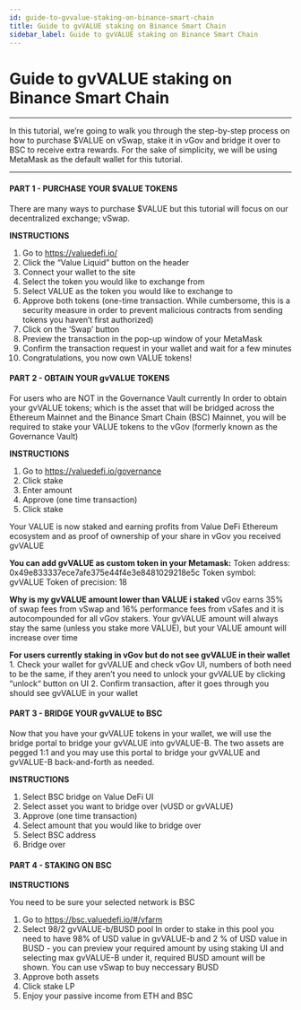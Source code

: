 ```yaml
---
id: guide-to-gvvalue-staking-on-binance-smart-chain
title: Guide to gvVALUE staking on Binance Smart Chain
sidebar_label: Guide to gvVALUE staking on Binance Smart Chain
---
```


# Guide to gvVALUE staking on Binance Smart Chain

--- 
In this tutorial, we’re going to walk you through the step-by-step process on how to purchase $VALUE on vSwap, stake it in vGov and bridge it over to BSC to receive extra rewards. For the sake of simplicity, we will be using MetaMask as the default wallet for this tutorial.

---

#### PART 1 - PURCHASE YOUR $VALUE TOKENS

There are many ways to purchase $VALUE but this tutorial will focus on our decentralized exchange; vSwap.

**INSTRUCTIONS**

1. Go to https://valuedefi.io/ 
2. Click the “Value Liquid” button on the header
3. Connect your wallet to the site
4. Select the token you would like to exchange from
5. Select VALUE as the token you would like to exchange to
6. Approve both tokens (one-time transaction. While cumbersome, this is a security measure in order to prevent malicious contracts from sending tokens you haven’t first authorized)
7. Click on the ‘Swap’ button
8. Preview the transaction in the pop-up window of your MetaMask
9. Confirm the transaction request in your wallet and wait for a few minutes
10. Congratulations, you now own VALUE tokens!

#### PART 2 - OBTAIN YOUR gvVALUE TOKENS

For users who are NOT in the Governance Vault currently 
In order to obtain your gvVALUE tokens; which is the asset that will be bridged across the Ethereum Mainnet and the Binance Smart Chain (BSC) Mainnet, you will be required to stake your VALUE tokens to the vGov (formerly known as the Governance Vault)

**INSTRUCTIONS**

1. Go to https://valuedefi.io/governance
2. Click stake
3. Enter amount
4. Approve (one time transaction)
5. Click stake

Your VALUE is now staked and earning profits from Value DeFi Ethereum ecosystem and as proof of ownership of your share in vGov you received gvVALUE
 
 **You can add gvVALUE as custom token in your Metamask:**
    Token address: 0x49e833337ece7afe375e44f4e3e8481029218e5c
    Token symbol: gvVALUE
    Token of precision: 18
    
   **Why is my gvVALUE amount lower than VALUE i staked**
        vGov earns 35% of swap fees from vSwap and 16% performance fees from vSafes and it is autocompounded for all vGov stakers. Your gvVALUE amount will always stay the same (unless you stake more VALUE), but your VALUE amount will increase over time 
        
**For users currently staking in vGov but do not see gvVALUE in their wallet**
	1. Check your wallet for gvVALUE and check vGov UI, numbers of both need to be the same,
	 if they aren’t you need to unlock your gvVALUE by clicking “unlock“ button on UI
	2. Confirm transaction, after it goes through you should see gvVALUE in your wallet
 
#### PART 3 - BRIDGE YOUR gvVALUE to BSC

Now that you have your gvVALUE tokens in your wallet, we will use the bridge portal to bridge your gvVALUE into gvVALUE-B.  The two assets are pegged 1:1 and you may use this portal to bridge your gvVALUE and gvVALUE-B back-and-forth as needed.

**INSTRUCTIONS**

1. Select BSC bridge on Value DeFi UI
2. Select asset you want to bridge over (vUSD or gvVALUE)
3. Approve (one time transaction)
4. Select amount that you would like to bridge over
5. Select BSC address
6. Bridge over
 
#### PART 4 - STAKING ON BSC

**INSTRUCTIONS**

You need to be sure your selected network is BSC

1. Go to https://bsc.valuedefi.io/#/vfarm
2. Select 98/2 gvVALUE-b/BUSD pool
	In order to stake in this pool you need to have 98% of USD value in gvVALUE-b and 2 % of USD value in BUSD - you can preview your required amount by using staking UI and selecting max gvVALUE-B under it, required BUSD amount will be shown. You can use vSwap to buy neccessary BUSD
3. Approve both assets
4. Click stake LP
5. Enjoy your passive income from ETH and BSC  
    
